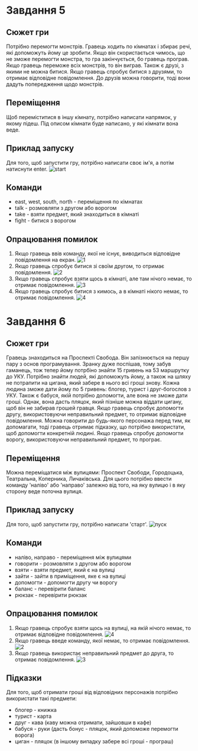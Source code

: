 # Завдання 5
## Cюжет гри
Потрібно перемогти монстрів. Гравець ходить по кімнатах і збирає речі, які допоможуть йому це зробити. Якщо він скористається чимось, що не зможе перемогти монстра, то гра закінчується, бо гравець програв. Якщо гравець переможе всіх монстрів, то він виграв. Також є друзі, з якими не можна битися. Якщо гравець спробує битися з друзями, то отримає відповідне повідомлення. До друзів можна говорити, тоді вони дадуть попередження щодо монстрів.
## Переміщення
Щоб переміститися в іншу кімнату, потрібно написати напрямок, у якому підеш. Під описом кімнати буде написано, у які кімнати вона веде.
## Приклад запуску
Для того, щоб запустити гру, потрібно написати своє ім'я, а потім натиснути enter.
![start](https://user-images.githubusercontent.com/116520570/224486793-41e5cbd1-a9a0-482e-8af4-00296d32d8d1.png)
## Команди
- east, west, south, north - переміщення по кімнатах
- talk - розмовляти з другом або ворогом
- take - взяти предмет, який знаходиться в кімнаті
- fight - битися з ворогом
## Опрацювання помилок
1. Якщо гравець ввів команду, якої не існує, виводиться відповідне повідомлення на екран.
![1](https://user-images.githubusercontent.com/116520570/224487161-5dcbfa95-6891-48ae-a20f-1a8c41363c2f.png)
2. Якщо гравець спробує битися зі своїм другом, то отримає повідомлення.
![2](https://user-images.githubusercontent.com/116520570/224487225-b5a06798-578b-43ce-9047-facd8ef3d21b.png)
3. Якщо гравець спробує взяти щось в кімнаті, але там нічого немає, то отримає повідомлення.
![3](https://user-images.githubusercontent.com/116520570/224487381-5d093c18-bf8c-4b43-9816-cc84fba584e8.png)
4. Якщо гравець спробує битися з кимось, а в кімнаті нікого немає, то отримає повідомлення.
![4](https://user-images.githubusercontent.com/116520570/224487431-b523ab32-3d78-4cff-be04-667e9ce6541f.png)

# Завдання 6
## Сюжет гри
Гравець знаходиться на Проспекті Свобода. Він запізнюється на першу пару з основ програмування. Зранку дуже поспішав, тому забув гаманець, тож тепер йому потрбіно знайти 15 гривень на 53 маршрутку до УКУ. Потрібно знайти людей, які допоможуть йому, а також на шляху не потрапити на цигана, який забере в нього всі гроші знову. Кожна людина зможе дати йому по 5 гривень: блогер, турист і друг-богослов з УКУ. Також є бабуся, якій потрібно допомогти, але вона не зможе дати гроші. Однак, вона дасть пляцок, який пізніше можна віддати цигану, щоб він не забирав грошей гравця. Якщо гравець спробує допомогти другу, використовуючи неправильний предмет, то отримає відповідне повідомлення. Можна говорити до будь-якого персонажа перед тим, як допомагати, тоді гравець отримає підказку, що потрібно використати, щоб допомогти конкретній людині. Якщо гравець спробує допомогти ворогу, використовуючи неправильний предмет, то програє.
## Переміщення
Можна переміщатися між вулицями: Проспект Свободи, Городоцька, Театральна, Коперника, Личаківська. Для цього потрібно ввести команду 'наліво' або 'направо' залежно від того, на яку вулицю і в яку сторону веде поточна вулиця.
## Приклад запуску
Для того, щоб запустити гру, потрібно написати 'старт'.
![пуск](https://user-images.githubusercontent.com/116520570/224488154-d3d23b87-d6c0-49e6-aaf4-bf75fed2e6fd.png)
## Команди
- наліво, направо - переміщення між вулицями
- говорити - розмовляти з другом або ворогом
- взяти - взяти предмет, який є на вулиці
- зайти - зайти в приміщення, яке є на вулиці
- допомогти - допомогти другу чи ворогу
- баланс - перевірити баланс
- рюкзак - перевірити рюкзак
## Опрацювання помилок
1. Якщо гравець спробує взяти щось на вулиці, на якій нічого немає, то отримає відповідне повідомлення.
![4](https://user-images.githubusercontent.com/116520570/224838444-005b477c-ff63-4cfb-be80-556f2f35d019.png)
2. Якщо гравець введе команду, якої немає, то отримає повідомлення.
![2](https://user-images.githubusercontent.com/116520570/224837958-b6818983-4bc5-4e35-ad3b-aab10be748a8.png)
3. Якщо гравець використає неправильний предмет до друга, то отримає повідомлення.
![3](https://user-images.githubusercontent.com/116520570/224837977-496bba10-385d-4e9a-882a-2388a46df5a2.png)
## Підказки
Для того, щоб отримати гроші від відповідних персонажів потрібно використати такі предмети:
- блогер - книжка
- турист - карта
- друг - кава (каву можна отримати, зайшовши в кафе)
- бабуся - руки (дасть бонус - пляцок, який допоможе перемогти ворога)
- циган - пляцок (в іншому випадку забере всі гроші - програш)
